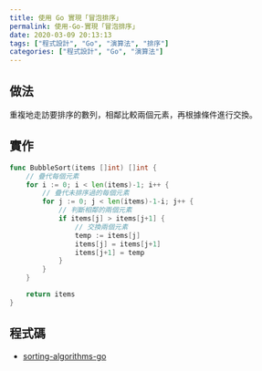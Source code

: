 ```yaml
---
title: 使用 Go 實現「冒泡排序」
permalink: 使用-Go-實現「冒泡排序」
date: 2020-03-09 20:13:13
tags: ["程式設計", "Go", "演算法", "排序"]
categories: ["程式設計", "Go", "演算法"]
---
```


## 做法

重複地走訪要排序的數列，相鄰比較兩個元素，再根據條件進行交換。

## 實作

```GO
func BubbleSort(items []int) []int {
	// 疊代每個元素
	for i := 0; i < len(items)-1; i++ {
		// 疊代未排序過的每個元素
		for j := 0; j < len(items)-1-i; j++ {
			// 判斷相鄰的兩個元素
			if items[j] > items[j+1] {
				// 交換兩個元素
				temp := items[j]
				items[j] = items[j+1]
				items[j+1] = temp
			}
		}
	}

	return items
}
```

## 程式碼

- [sorting-algorithms-go](https://github.com/memochou1993/sorting-algorithms-go)
